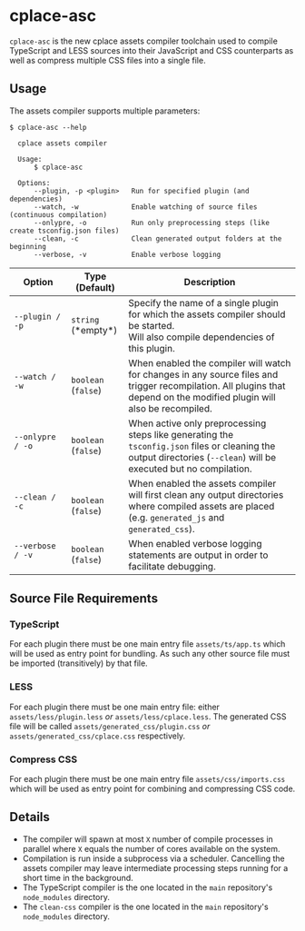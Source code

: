 # cplace-asc

`cplace-asc` is the new cplace assets compiler toolchain used to compile TypeScript and LESS sources into their JavaScript and CSS counterparts as well as compress multiple CSS files into a single file.

## Usage

The assets compiler supports multiple parameters:

```
$ cplace-asc --help

  cplace assets compiler

  Usage:
      $ cplace-asc

  Options:
      --plugin, -p <plugin>   Run for specified plugin (and dependencies)
      --watch, -w             Enable watching of source files (continuous compilation)
      --onlypre, -o           Run only preprocessing steps (like create tsconfig.json files)
      --clean, -c             Clean generated output folders at the beginning
      --verbose, -v           Enable verbose logging
```

<table>
    <thead>
    <tr>
        <th width="20%">Option</th>
        <th width="20%">Type (Default)</th>
        <th>Description</th>
    </tr>
    </thead>
    <tbody>
    <tr>
        <td><code>--plugin / -p</code<</td>
        <td><code>string</code> (*empty*)</td>
        <td>Specify the name of a single plugin for which the assets compiler should be started.<br>Will also compile dependencies of this plugin.</td>
    </tr>
    <tr>
        <td><code>--watch / -w</code<</td>
        <td><code>boolean</code> (<code>false</code>)</td>
        <td>When enabled the compiler will watch for changes in any source files and trigger recompilation. All plugins that depend on the modified plugin will also be recompiled.</td>
    </tr>
    <tr>
        <td><code>--onlypre / -o</code<</td>
        <td><code>boolean</code> (<code>false</code>)</td>
        <td>When active only preprocessing steps like generating the <code>tsconfig.json</code> files or cleaning the output directories (<code>--clean</code>) will be executed but no compilation.</td>
    </tr>
    <tr>
        <td><code>--clean / -c</code<</td>
        <td><code>boolean</code> (<code>false</code>)</td>
        <td>When enabled the assets compiler will first clean any output directories where compiled assets are placed (e.g. <code>generated_js</code> and <code>generated_css</code>).</td>
    </tr>
    <tr>
        <td><code>--verbose / -v</code<</td>
        <td><code>boolean</code> (<code>false</code>)</td>
        <td>When enabled verbose logging statements are output in order to facilitate debugging.</td>
    </tr>
    </tbody>
</table>

## Source File Requirements

### TypeScript
For each plugin there must be one main entry file `assets/ts/app.ts` which will be used as entry point for bundling. As such any other source file must be imported (transitively) by that file.

### LESS
For each plugin there must be one main entry file: either `assets/less/plugin.less` *or* `assets/less/cplace.less`. The generated CSS file will be called `assets/generated_css/plugin.css` *or* `assets/generated_css/cplace.css` respectively.

### Compress CSS
For each plugin there must be one main entry file `assets/css/imports.css` which will be used as entry point for combining and compressing CSS code.

## Details

- The compiler will spawn at most `X` number of compile processes in parallel where `X` equals the number of cores available on the system.
- Compilation is run inside a subprocess via a scheduler. Cancelling the assets compiler may leave intermediate processing steps running for a short time in the background.
- The TypeScript compiler is the one located in the `main` repository's `node_modules` directory.
- The `clean-css` compiler is the one located in the `main` repository's `node_modules` directory.
